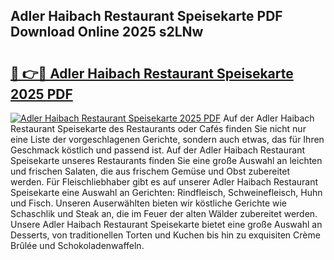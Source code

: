 ## Adler Haibach Restaurant Speisekarte PDF Download Online 2025 s2LNw

# <h2><a href="http://gcbhdgy.nevu.top/?p=Adler+Haibach+Restaurant+Speisekarte">🔗 👉🔴 Adler Haibach Restaurant Speisekarte 2025 PDF</a></h2>

[![Adler Haibach Restaurant Speisekarte 2025 PDF](https://i.imgur.com/dBaPXMq.png)](http://gcbhdgy.nevu.top/?p=Adler+Haibach+Restaurant+Speisekarte)
Auf der Adler Haibach Restaurant Speisekarte des Restaurants oder Cafés finden Sie nicht nur eine Liste der vorgeschlagenen Gerichte, sondern auch etwas, das für Ihren Geschmack köstlich und passend ist. Auf der Adler Haibach Restaurant Speisekarte unseres Restaurants finden Sie eine große Auswahl an leichten und frischen Salaten, die aus frischem Gemüse und Obst zubereitet werden. Für Fleischliebhaber gibt es auf unserer Adler Haibach Restaurant Speisekarte eine Auswahl an Gerichten: Rindfleisch, Schweinefleisch, Huhn und Fisch. Unseren Auserwählten bieten wir köstliche Gerichte wie Schaschlik und Steak an, die im Feuer der alten Wälder zubereitet werden. Unsere Adler Haibach Restaurant Speisekarte bietet eine große Auswahl an Desserts, von traditionellen Torten und Kuchen bis hin zu exquisiten Crème Brûlée und Schokoladenwaffeln.
